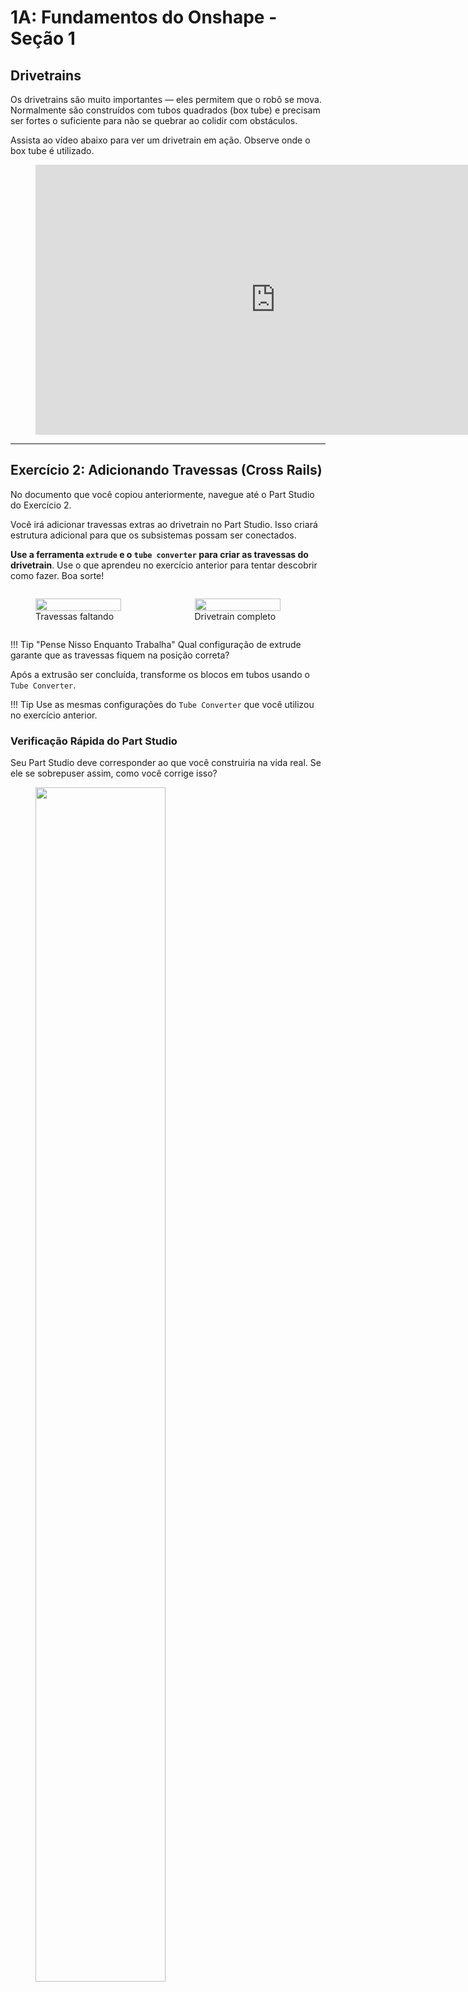 # 1A: Fundamentos do Onshape - Seção 1

## Drivetrains

Os drivetrains são muito importantes — eles permitem que o robô se mova.  
Normalmente são construídos com tubos quadrados (box tube) e precisam ser fortes o suficiente para não se quebrar ao colidir com obstáculos.

Assista ao vídeo abaixo para ver um drivetrain em ação. Observe onde o box tube é utilizado.

<figure>
    <iframe width="768" height="432" src="https://www.youtube.com/embed/iDWhp80-axc" frameborder="0" allowfullscreen></iframe>
</figure>

---

## Exercício 2: Adicionando Travessas (Cross Rails)

No documento que você copiou anteriormente, navegue até o Part Studio do Exercício 2.

Você irá adicionar travessas extras ao drivetrain no Part Studio. Isso criará estrutura adicional para que os subsistemas possam ser conectados.

**Use a ferramenta `extrude` e o `tube converter` para criar as travessas do drivetrain**. Use o que aprendeu no exercício anterior para tentar descobrir como fazer. Boa sorte!

<div style="display: flex; gap: 5px; align-items: flex-start;">
  <figure style="flex: 1;">
    <img src="/img/learning-course/stage1a/dt-top.webp" style="width:90%">
    <figcaption>Travessas faltando</figcaption>
  </figure>

  <figure style="flex: 1;">
    <img src="/img/learning-course/stage1a/drivetrain-example.webp" style="width:90%">
    <figcaption>Drivetrain completo</figcaption>
  </figure>
</div>


!!! Tip "Pense Nisso Enquanto Trabalha"
    Qual configuração de extrude garante que as travessas fiquem na posição correta?

Após a extrusão ser concluída, transforme os blocos em tubos usando o `Tube Converter`.

!!! Tip
    Use as mesmas configurações do `Tube Converter` que você utilizou no exercício anterior.

### Verificação Rápida do Part Studio

Seu Part Studio deve corresponder ao que você construiria na vida real. Se ele se sobrepuser assim, como você corrige isso?

<figure>
  <img src="/img/learning-course/stage1a/noclipping.webp" style="width:70%">
  <figcaption>Certifique-se de que suas peças não se sobreponham!</figcaption>
</figure>

Sempre verifique se seu CAD faz sentido fisicamente.

---

### Deixe Visualmente Melhor
Depois que os dois tubos forem criados, a aparência dos tubos do drivetrain pode ser alterada para ficar mais agradável. Assista ao vídeo e depois mude todos os tubos para a cor de sua preferência. 

<figure>
    <iframe width="768" height="432" src="https://www.youtube.com/embed/Wr5-n--PbuI" frameborder="0" allowfullscreen></iframe>
</figure>

<br>

Quando terminar de alterar a aparência dos tubos, avance para o próximo exercício.

<br>
